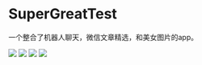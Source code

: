 # SuperGreatTest
一个整合了机器人聊天，微信文章精选，和美女图片的app。

<img src="https://github.com/lkmc2/SuperGreatTest/blob/master/images/pic01.png" />    <img src="https://github.com/lkmc2/SuperGreatTest/blob/master/images/pic02.png" />    <img src="https://github.com/lkmc2/SuperGreatTest/blob/master/images/pic03.png" />    <img src="https://github.com/lkmc2/SuperGreatTest/blob/master/images/pic04.png" /> 
